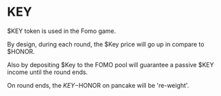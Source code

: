 # KEY

$KEY token is used in the Fomo game.

By design, during each round, the $Key price will go up in compare to $HONOR.

Also by depositing $Key to the FOMO pool will guarantee a passive $KEY income until the round ends.

On round ends, the $KEY-$HONOR on pancake will be 're-weight'.

